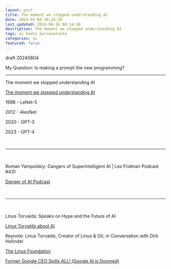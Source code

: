 ```yaml
---
layout: post
title: The moment we stopped understanding AI
date: 2024-03-04 19:24:10
last_updated: 2024-08-16 08:14:10
description: The moment we stopped understanding AI
tags: ai howto personalnote
categories: ai
featured: false
---
```


draft 20240804

My Question: Is making a prompt the new programming?

<hr>

The moment we stopped understanding AI

[The moment we stopped understanding AI]: https://www.youtube.com/watch?v=UZDiGooFs54 "https://www.youtube.com/watch?v=UZDiGooFs54"

[The moment we stopped understanding AI]

1998 - LeNet-5

2012 - AlexNet

2020 - GPT-3

2023 - GPT-4

<br>
<hr>
<br>

Roman Yampolskiy: Dangers of Superintelligent AI | Lex Fridman Podcast #431

[Danger of AI Podcast]: https://www.youtube.com/watch?v=NNr6gPelJ3E "https://www.youtube.com/watch?v=NNr6gPelJ3E"

[Danger of AI Podcast]

<br>
<hr>
<br>

Linus Torvalds: Speaks on Hype and the Future of AI

[Linux Torvalds about AI]: https://www.youtube.com/watch?v=7GIZi7nlIe0 "https://www.youtube.com/watch?v=7GIZi7nlIe0"

[Linux Torvalds about AI]

Keynote: Linus Torvalds, Creator of Linux & Git, in Conversation with Dirk Hohndel

[The Linux Foundation]: https://www.youtube.com/watch?v=cPvRIWXNgaM "https://www.youtube.com/watch?v=cPvRIWXNgaM"

[The Linux Foundation]

[Former Google CEO Spills ALL! (Google AI is Doomed)]: https://www.youtube.com/watch?v=7PMUVqtXS0A "https://www.youtube.com/watch?v=7PMUVqtXS0A"

[Former Google CEO Spills ALL! (Google AI is Doomed)]
